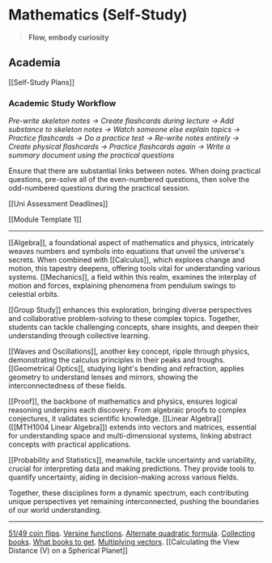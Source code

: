 # Mathematics (Self-Study)

>**Flow, embody curiosity**

## Academia

[[Self-Study Plans]]

### Academic Study Workflow

*Pre-write skeleton notes -> Create flashcards during lecture -> Add substance to skeleton notes -> Watch someone else explain topics -> Practice flashcards -> Do a practice test -> Re-write notes entirely -> Create physical flashcards -> Practice flashcards again -> Write a summary document using the practical questions*

Ensure that there are substantial links between notes. When doing practical questions, pre-solve all of the even-numbered questions, then solve the odd-numbered questions during the practical session.

[[Uni Assessment Deadlines]]

[[Module Template 1]]

---

[[Algebra]], a foundational aspect of mathematics and physics, intricately weaves numbers and symbols into equations that unveil the universe's secrets. When combined with [[Calculus]], which explores change and motion, this tapestry deepens, offering tools vital for understanding various systems. [[Mechanics]], a field within this realm, examines the interplay of motion and forces, explaining phenomena from pendulum swings to celestial orbits.

[[Group Study]] enhances this exploration, bringing diverse perspectives and collaborative problem-solving to these complex topics. Together, students can tackle challenging concepts, share insights, and deepen their understanding through collective learning.

[[Waves and Oscillations]], another key concept, ripple through physics, demonstrating the calculus principles in their peaks and troughs. [[Geometrical Optics]], studying light's bending and refraction, applies geometry to understand lenses and mirrors, showing the interconnectedness of these fields.

[[Proof]], the backbone of mathematics and physics, ensures logical reasoning underpins each discovery. From algebraic proofs to complex conjectures, it validates scientific knowledge. [[Linear Algebra]] ([[MTH1004 Linear Algebra]]) extends into vectors and matrices, essential for understanding space and multi-dimensional systems, linking abstract concepts with practical applications.

[[Probability and Statistics]], meanwhile, tackle uncertainty and variability, crucial for interpreting data and making predictions. They provide tools to quantify uncertainty, aiding in decision-making across various fields.

Together, these disciplines form a dynamic spectrum, each contributing unique perspectives yet remaining interconnected, pushing the boundaries of our world understanding.

___

[51/49 coin flips](https://www.youtube.com/watch?v=9VwOn5x7VAs). [Versine functions](https://en.wikipedia.org/wiki/Versine#:~:text=The%20versine%20or%20versed%20sine,notably%20the%20coversine%20and%20haversine.). [Alternate quadratic formula](https://www.youtube.com/watch?v=7gJdMEIBGSg). [Collecting books](https://www.youtube.com/watch?v=vX9ouuk6Myc). [What books to get](https://www.youtube.com/watch?v=-mfaMbraEkU). [Multiplying vectors](https://www.youtube.com/watch?v=htYh-Tq7ZBI). [[Calculating the View Distance (V) on a Spherical Planet]]